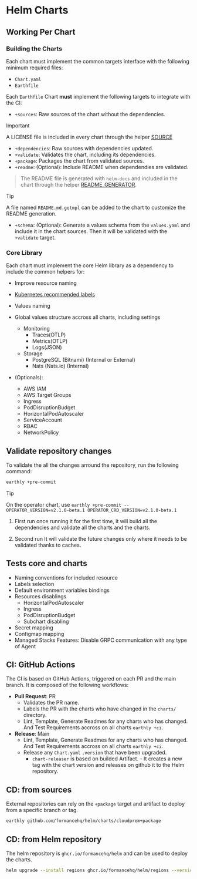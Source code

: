 # Helm Charts

## Working Per Chart

### Building the Charts

Each chart must implement the common targets interface with the following minimum required files:

- `Chart.yaml`
- `Earthfile`

Each `Earthfile` Chart **must** implement the following targets to integrate with the CI:

- `+sources`: Raw sources of the chart without the dependencies.
> [!IMPORTANT]
> A LICENSE file is included in every chart through the helper [SOURCE](./charts/Earthfile)
- `+dependencies`: Raw sources with dependencies updated.
- `+validate`: Validates the chart, including its dependencies.
- `+package`: Packages the chart from validated sources.
- `+readme`: (Optional): Include README when dependendies are validated.
> The README file is generated with `helm-docs` and included in the chart through the helper [README_GENERATOR](./charts/Earthfile).

> [!TIP]
> A file named `README.md.gotmpl` can be added to the chart to customize the README generation.
- `+schema`: (Optional): Generate a values schema from the `values.yaml` and include it in the chart sources. Then it will be validated with the `+validate` target.


### Core Library

Each chart must implement the core Helm library as a dependency to include the common helpers for:

- Improve resource naming
- [Kubernetes recommended labels](https://kubernetes.io/docs/concepts/overview/working-with-objects/common-labels/)
- Values naming

- Global values structure accross all charts, including settings
  - Monitoring
    - Traces(OTLP)
    - Metrics(OTLP)
    - Logs(JSON)
  - Storage
    - PostgreSQL (Bitnami) (Internal or External)
    - Nats (Nats.io) (Internal)
  
- (Optionals):
  
  - AWS IAM
  - AWS Target Groups
  - Ingress
  - PodDisruptionBudget
  - HorizontalPodAutoscaler
  - ServiceAccount
  - RBAC
  - NetworkPolicy

## Validate repository changes

To validate the all the changes arround the repository, run the following command:

```bash
earthly +pre-commit
```

>[!TIP]
> On the operator chart,
> use `earthly +pre-commit --OPERATOR_VERSION=v2.1.0-beta.1 OPERATOR_CRD_VERSION=v2.1.0-beta.1`

1. First run
once running it for the first time, it will build all the dependencies and validate all the charts and the charts.

2. Second run
It will validate the future changes only where it needs to be validated thanks to caches.

## Tests core and charts

- Naming conventions for included resource
- Labels selection
- Default environment variables bindings
- Resources disablings
  - HorizontalPodAutoscaler
  - Ingress
  - PodDisruptionBudget
  - Subchart disabling
- Secret mapping
- Configmap mapping
- Managed Stacks Features: Disable GRPC communication with any type of Agent

## CI: GitHub Actions

The CI is based on GitHub Actions, triggered on each PR and the main branch. It is composed of the following workflows:

- **Pull Request**: PR
  - Validates the PR name.
  - Labels the PR with the charts who have changed in the `charts/` directory.
  - Lint, Template, Generate Readmes for any charts who has changed. And Test Requirements accross on all charts `earthly +ci`.
- **Release**: Main
    - Lint, Template, Generate Readmes for any charts who has changed. And Test Requirements accross on all charts `earthly +ci`.
  - Release any `Chart.yaml` `.version` that have been upgraded. 
    - `chart-releaser` is based on builded Artifact. - It creates a new tag with the chart version and releases on github it to the Helm repository.

## CD: from sources

External repositories can rely on the `+package` target and artifact to deploy from a specific branch or tag.

```bash
earthly github.com/formancehq/helm/charts/cloudprem+package
```

## CD: from Helm repository

The helm repository is `ghcr.io/formancehq/helm` and can be used to deploy the charts.

```bash
helm upgrade --install regions ghcr.io/formancehq/helm/regions --version v2.0.18
```
